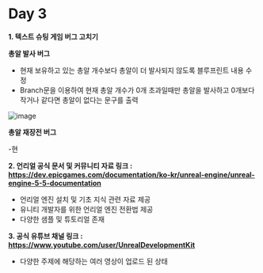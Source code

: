 # Day 3
**1. 텍스트 슈팅 게임 버그 고치기**    
   
**총알 발사 버그**

- 현재 보유하고 있는 총알 개수보다 총알이 더 발사되지 않도록 블루프린트 내용 수정
- Branch문을 이용하여 현재 총알 개수가 0개 초과일때만 총알을 발사하고 0개보다 작거나 같다면 총알이 없다는 문구를 출력

![image](https://github.com/user-attachments/assets/7ea71a9f-2f3c-4f48-8a8b-27a95a300a72)

**총알 재장전 버그**

-현

**2. 언리얼 공식 문서 및 커뮤니티 자료 링크 : https://dev.epicgames.com/documentation/ko-kr/unreal-engine/unreal-engine-5-5-documentation**   

- 언리얼 엔진 설치 및 기초 지식 관련 자료 제공
- 유니티 개발자를 위한 언리얼 엔진 전환법 제공
- 다양한 샘플 및 튜토리얼 존재

**3. 공식 유튜브 채널 링크 : https://www.youtube.com/user/UnrealDevelopmentKit**

- 다양한 주제에 해당하는 여러 영상이 업로드 된 상태
